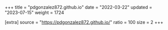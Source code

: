 +++
title = "pdgonzalez872.github.io"
date = "2022-03-22"
updated = "2023-07-15"
weight = 1724

[extra]
source = "https://pdgonzalez872.github.io/"
ratio = 100
size = 2
+++
